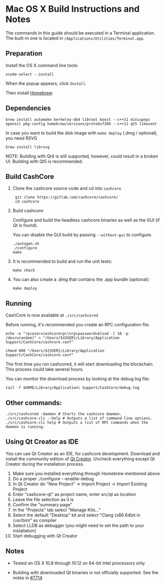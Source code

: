 Mac OS X Build Instructions and Notes
====================================
The commands in this guide should be executed in a Terminal application.
The built-in one is located in `/Applications/Utilities/Terminal.app`.

Preparation
-----------
Install the OS X command line tools:

`xcode-select --install`

When the popup appears, click `Install`.

Then install [Homebrew](http://brew.sh).

Dependencies
----------------------

    brew install automake berkeley-db4 libtool boost --c++11 miniupnpc openssl pkg-config homebrew/versions/protobuf260 --c++11 qt5 libevent

In case you want to build the disk image with `make deploy` (.dmg / optional), you need RSVG

    brew install librsvg

NOTE: Building with Qt4 is still supported, however, could result in a broken UI. Building with Qt5 is recommended.

Build CashCore
------------------------

1. Clone the cashcore source code and cd into `cashcore`

        git clone https://gitlab.com/cashcore/cashcore/
        cd cashcore

2.  Build cashcore:

    Configure and build the headless cashcore binaries as well as the GUI (if Qt is found).

    You can disable the GUI build by passing `--without-gui` to configure.

        ./autogen.sh
        ./configure
        make

3.  It is recommended to build and run the unit tests:

        make check

4.  You can also create a .dmg that contains the .app bundle (optional):

        make deploy

Running
-------

CashCore is now available at `./src/cashcored`

Before running, it's recommended you create an RPC configuration file.

    echo -e "rpcuser=cashcorerpc\nrpcpassword=$(xxd -l 16 -p /dev/urandom)" > "/Users/${USER}/Library/Application Support/CashCore/cashcore.conf"

    chmod 600 "/Users/${USER}/Library/Application Support/CashCore/cashcore.conf"

The first time you run cashcored, it will start downloading the blockchain. This process could take several hours.

You can monitor the download process by looking at the debug.log file:

    tail -f $HOME/Library/Application\ Support/CashCore/debug.log

Other commands:
-------

    ./src/cashcored -daemon # Starts the cashcore daemon.
    ./src/cashcore-cli --help # Outputs a list of command-line options.
    ./src/cashcore-cli help # Outputs a list of RPC commands when the daemon is running.

Using Qt Creator as IDE
------------------------
You can use Qt Creator as an IDE, for cashcore development.
Download and install the community edition of [Qt Creator](https://www.qt.io/download/).
Uncheck everything except Qt Creator during the installation process.

1. Make sure you installed everything through Homebrew mentioned above
2. Do a proper ./configure --enable-debug
3. In Qt Creator do "New Project" -> Import Project -> Import Existing Project
4. Enter "cashcore-qt" as project name, enter src/qt as location
5. Leave the file selection as it is
6. Confirm the "summary page"
7. In the "Projects" tab select "Manage Kits..."
8. Select the default "Desktop" kit and select "Clang (x86 64bit in /usr/bin)" as compiler
9. Select LLDB as debugger (you might need to set the path to your installation)
10. Start debugging with Qt Creator

Notes
-----

* Tested on OS X 10.8 through 10.12 on 64-bit Intel processors only.

* Building with downloaded Qt binaries is not officially supported. See the notes in [#7714](https://github.com/bitcoin/bitcoin/issues/7714)
